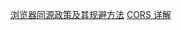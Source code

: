 
[浏览器同源政策及其规避方法](http://www.ruanyifeng.com/blog/2016/04/same-origin-policy.html)
[CORS 详解](http://www.ruanyifeng.com/blog/2016/04/cors.html "跨域资源共享 CORS")

